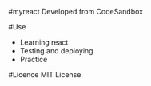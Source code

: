 #myreact
Developed from CodeSandbox

#Use
- Learning react
- Testing and deploying
- Practice

#Licence
MIT License
